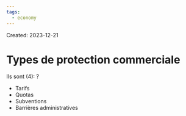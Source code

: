 ```yaml
---
tags:
  - economy
---
```

Created: 2023-12-21

# Types de protection commerciale

Ils sont (4):
?
- Tarifs
- Quotas
- Subventions
- Barrières administratives
<!--SR:!2024-02-22,24,250-->
